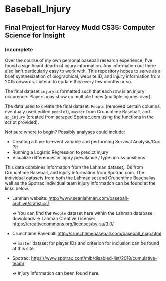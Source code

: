 # Baseball_Injury
## Final Project for Harvey Mudd CS35: Computer Science for Insight

### Incomplete

Over the course of my own personal baseball research experience, I've found a significant dearth of injury information. Any information out there also isn't particularly easy to work with. This repository hopes to serve as a brief synthesization of biographical, website ID, and injury information from 2015 onwards. I intend to update this every few months or so. 

The final dataset `injury` is formatted such that each row is an injury occurence. Players may show up multiple times (multiple injuries over).

The data used to create the final dataset: `People` (removed certain columns, eventualy used edited `people1`), `master` from Crunchtime Baseball, and `sp_injury` (created from scraped Spotrac.com using the functions in the script provided).

Not sure where to begin? Possibly analyses could include:

- Creating a time-to-event variable and performing Survival Analysis/Cox PH
- Running a Logistic Regression to predict injury
- Visualize differences in injury prevalance / type across positions

This data combines information from the Lahman dataset, IDs from Crunchtime Baseball, and injury information from Spotrac.com.
The individual datasets from both the Lahman set and Crunchtime Baseballas well as the Spotrac individual team injury information can be found at the links below.


- Lahman website: http://www.seanlahman.com/baseball-archive/statistics/

  -> You can find the `People` dataset here within the Lahman database downloads
  -> Lahman Creative License: https://creativecommons.org/licenses/by-sa/3.0/

- Crunchtime Baseball: http://crunchtimebaseball.com/baseball_map.html

  -> `master` dataset for player IDs and criterion for inclusion can be found at this site

- Spotrac: https://www.spotrac.com/mlb/disabled-list/2018/cumulative-team/

  -> Injury information can been found here.
